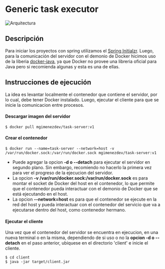 # Generic task executor

![Arquitectura](https://github.com/matiasgimenezdev/generic-task-service/assets/117539520/fddcdd47-a28e-4077-b282-6f134ce04cc4)

## Descripción
Para iniciar los proyectos con spring utilizamos el [Spring Initialzr](https://start.spring.io/). Luego, para la comunicación del servidor con el demonio de Docker hicimos uso de la liberia [docker-java](https://github.com/docker-java/docker-java), ya que Docker no provee una libreria oficial para Java pero si recomienda algunas y esta es una de ellas.

## Instrucciones de ejecución

La idea es levantar localmente el contenedor que contiene el servidor, por lo cual, debe tener Docker instalado. Luego, ejecutar el cliente para que se inicie la comunicacion entre procesos.

#### Descargar imagen del servidor
```
$ docker pull mgimenezdev/task-server:v1
```

#### Crear el contenedor
```
$ docker run --name=task-server --network=host -v /var/run/docker.sock:/var/run/docker.sock mgimenezdev/task-server:v1
```
- Puede agregar la opcion **-d o --detach** para ejecutar el servidor en segundo plano. Sin embargo, recomiendo no hacerlo la primera vez para ver el progreso de la ejecucion del servidor.
- La opcion **-v /var/run/docker.sock:/var/run/docker.sock** es para montar el socket de Docker del host en el contenedor, lo que permite que el contenedor pueda interactuar con el demonio de Docker que se está ejecutando en el host.
- La opcion **--network=host** es para que el contenedor se ejecute en la red del host y pueda interactuar con el contenedor del servicio que va a ejecutarse dentro del host, como contenedor hermano.

#### Ejecutar el cliente
Una vez que el contenedor del servidor se encuentra en ejecucion, en una nueva terminal o en la misma, dependiendo de si uso o no la **opcion -d o --detach** en el paso anterior, ubiquese en el directorio 'client' e inicie el cliente. <br>
```
$ cd client
$ java -jar target/client.jar
```

